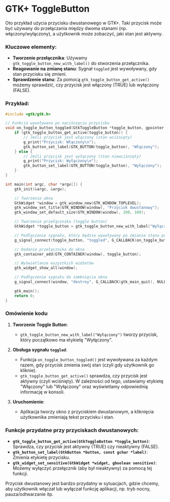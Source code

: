 # GTK+ ToggleButton

Oto przykład użycia przycisku dwustanowego w GTK+. Taki przycisk może być używany do przełączania między dwoma stanami (np. włączony/wyłączony), 
a użytkownik może zobaczyć, jaki stan jest aktywny.

### Kluczowe elementy:

- **Tworzenie przełącznika**: Używamy `gtk_toggle_button_new_with_label()` do stworzenia przełącznika.
- **Reagowanie na zmianę stanu**: Sygnał `toggled` jest wywoływany, gdy stan przycisku się zmieni.
- **Sprawdzenie stanu**: Za pomocą `gtk_toggle_button_get_active()` możemy sprawdzić, czy przycisk jest włączony (TRUE) lub wyłączony (FALSE).

### Przykład:

```c
#include <gtk/gtk.h>

// Funkcja wywoływana po naciśnięciu przycisku
void on_toggle_button_toggled(GtkToggleButton *toggle_button, gpointer user_data) {
    if (gtk_toggle_button_get_active(toggle_button)) {
        // Jeśli przycisk jest włączony (stan wciśnięty)
        g_print("Przycisk: Włączony\n");
        gtk_button_set_label(GTK_BUTTON(toggle_button), "Włączony");
    } else {
        // Jeśli przycisk jest wyłączony (stan niewciśnięty)
        g_print("Przycisk: Wyłączony\n");
        gtk_button_set_label(GTK_BUTTON(toggle_button), "Wyłączony");
    }
}

int main(int argc, char *argv[]) {
    gtk_init(&argc, &argv);

    // Tworzenie okna
    GtkWidget *window = gtk_window_new(GTK_WINDOW_TOPLEVEL);
    gtk_window_set_title(GTK_WINDOW(window), "Przycisk dwustanowy");
    gtk_window_set_default_size(GTK_WINDOW(window), 200, 100);

    // Tworzenie przełącznika (toggle button)
    GtkWidget *toggle_button = gtk_toggle_button_new_with_label("Wyłączony");

    // Podłączanie sygnału, który będzie wywoływany po zmianie stanu przycisku
    g_signal_connect(toggle_button, "toggled", G_CALLBACK(on_toggle_button_toggled), NULL);

    // Dodanie przełącznika do okna
    gtk_container_add(GTK_CONTAINER(window), toggle_button);

    // Wyświetlanie wszystkich widżetów
    gtk_widget_show_all(window);

    // Podłączenie sygnału do zamknięcia okna
    g_signal_connect(window, "destroy", G_CALLBACK(gtk_main_quit), NULL);

    gtk_main();
    return 0;
}
```

### Omówienie kodu

1. **Tworzenie Toggle Button**:
   - `gtk_toggle_button_new_with_label("Wyłączony")` tworzy przycisk, który początkowo ma etykietę "Wyłączony".

2. **Obsługa sygnału `toggled`**:
   - Funkcja `on_toggle_button_toggled()` jest wywoływana za każdym razem, gdy przycisk zmienia swój stan (czyli gdy użytkownik go kliknie).
   - `gtk_toggle_button_get_active()` sprawdza, czy przycisk jest aktywny (czyli wciśnięty). W zależności od tego, ustawiamy etykietę "Włączony" lub "Wyłączony" oraz wyświetlamy odpowiednią informację w konsoli.

3. **Uruchomienie**:
   - Aplikacja tworzy okno z przyciskiem dwustanowym, a kliknięcia użytkownika zmieniają tekst przycisku i stan.

### Funkcje przydatne przy przyciskach dwustanowych:

- **`gtk_toggle_button_get_active(GtkToggleButton *toggle_button)`**: Sprawdza, czy przycisk jest aktywny (TRUE) czy nieaktywny (FALSE).
- **`gtk_button_set_label(GtkButton *button, const gchar *label)`**: Zmienia etykietę przycisku.
- **`gtk_widget_set_sensitive(GtkWidget *widget, gboolean sensitive)`**: Możemy wyłączyć przełącznik (aby był nieaktywny) za pomocą tej funkcji.

Przycisk dwustanowy jest bardzo przydatny w sytuacjach, gdzie chcemy, aby użytkownik włączał lub wyłączał funkcję aplikacji, np. tryb nocny, pauza/odtwarzanie itp.
